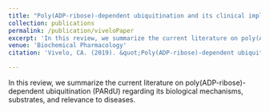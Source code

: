 ```yaml
---
title: "Poly(ADP-ribose)-dependent ubiquitination and its clinical implications"
collection: publications
permalink: /publication/viveloPaper
excerpt: 'In this review, we summarize the current literature on poly(ADP-ribose)-dependent ubiquitination (PARdU) regarding its biological mechanisms, substrates, and relevance to diseases.'
venue: 'Biochemical Pharmacology'
citation: 'Vivelo, CA. (2019). &quot;Poly(ADP-ribose)-dependent ubiquitination and its clinical implications.&quot; <i>Biochem Pharmacol</i>. (in press).'

---
```

In this review, we summarize the current literature on poly(ADP-ribose)-dependent ubiquitination (PARdU) regarding its biological mechanisms, substrates, and relevance to diseases.

